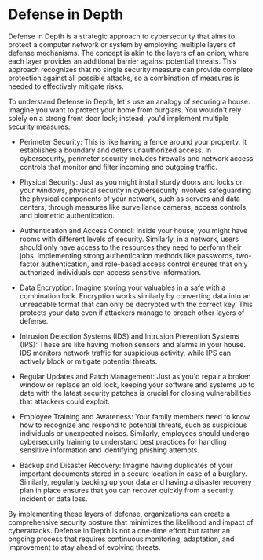 # Defense in Depth
Defense in Depth is a strategic approach to cybersecurity that aims to protect a computer network or system by employing multiple layers of defense mechanisms. The concept is akin to the layers of an onion, where each layer provides an additional barrier against potential threats. This approach recognizes that no single security measure can provide complete protection against all possible attacks, so a combination of measures is needed to effectively mitigate risks.

To understand Defense in Depth, let's use an analogy of securing a house. Imagine you want to protect your home from burglars. You wouldn't rely solely on a strong front door lock; instead, you'd implement multiple security measures:

- Perimeter Security: This is like having a fence around your property. It establishes a boundary and deters unauthorized access. In cybersecurity, perimeter security includes firewalls and network access controls that monitor and filter incoming and outgoing traffic.

- Physical Security: Just as you might install sturdy doors and locks on your windows, physical security in cybersecurity involves safeguarding the physical components of your network, such as servers and data centers, through measures like surveillance cameras, access controls, and biometric authentication.

- Authentication and Access Control: Inside your house, you might have rooms with different levels of security. Similarly, in a network, users should only have access to the resources they need to perform their jobs. Implementing strong authentication methods like passwords, two-factor authentication, and role-based access control ensures that only authorized individuals can access sensitive information.

- Data Encryption: Imagine storing your valuables in a safe with a combination lock. Encryption works similarly by converting data into an unreadable format that can only be decrypted with the correct key. This protects your data even if attackers manage to breach other layers of defense.

- Intrusion Detection Systems (IDS) and Intrusion Prevention Systems (IPS): These are like having motion sensors and alarms in your house. IDS monitors network traffic for suspicious activity, while IPS can actively block or mitigate potential threats.

- Regular Updates and Patch Management: Just as you'd repair a broken window or replace an old lock, keeping your software and systems up to date with the latest security patches is crucial for closing vulnerabilities that attackers could exploit.

- Employee Training and Awareness: Your family members need to know how to recognize and respond to potential threats, such as suspicious individuals or unexpected noises. Similarly, employees should undergo cybersecurity training to understand best practices for handling sensitive information and identifying phishing attempts.

- Backup and Disaster Recovery: Imagine having duplicates of your important documents stored in a secure location in case of a burglary. Similarly, regularly backing up your data and having a disaster recovery plan in place ensures that you can recover quickly from a security incident or data loss.

By implementing these layers of defense, organizations can create a comprehensive security posture that minimizes the likelihood and impact of cyberattacks. Defense in Depth is not a one-time effort but rather an ongoing process that requires continuous monitoring, adaptation, and improvement to stay ahead of evolving threats.
